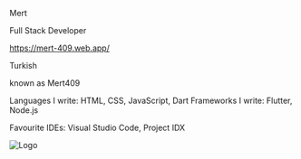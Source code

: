 Mert

Full Stack Developer

https://mert-409.web.app/

Turkish

known as Mert409

Languages I write: HTML, CSS, JavaScript, Dart 
Frameworks I write: Flutter, Node.js

Favourite IDEs: Visual Studio Code, Project IDX


![Logo](https://github.com/user-attachments/assets/93d72389-0468-4a69-897e-9ac6af3e3278)

